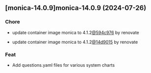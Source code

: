 

## [monica-14.0.9]monica-14.0.9 (2024-07-26)

### Chore



- update container image monica to 4.1.2[@594c976](https://github.com/594c976) by renovate

- update container image monica to 4.1.2[@14d9015](https://github.com/14d9015) by renovate

### Feat



- Add questions.yaml files for various system charts